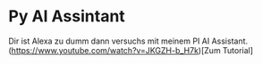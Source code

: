 # Py AI Assintant
Dir ist Alexa zu dumm dann versuchs mit meinem PI AI Assistant.
(https://www.youtube.com/watch?v=JKGZH-b_H7k)[Zum Tutorial]

